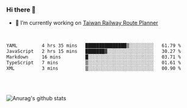 ### Hi there 👋

- 🔭 I’m currently working on [Taiwan Railway Route Planner](https://github.com/Taiwan-Railway-Route-Planner)

<br/>

<!--START_SECTION:waka-->

```txt
YAML         4 hrs 35 mins   ███████████████▒░░░░░░░░░   61.79 %
JavaScript   2 hrs 15 mins   ███████▓░░░░░░░░░░░░░░░░░   30.27 %
Markdown     16 mins         █░░░░░░░░░░░░░░░░░░░░░░░░   03.71 %
TypeScript   7 mins          ▒░░░░░░░░░░░░░░░░░░░░░░░░   01.61 %
XML          3 mins          ▒░░░░░░░░░░░░░░░░░░░░░░░░   00.90 %
```

<!--END_SECTION:waka-->

<br/>
<br/>

![Anurag's github stats](https://github-readme-stats.vercel.app/api?username=DepickereSven&show_icons=true&theme=tokyonight)



<!--
**DepickereSven/DepickereSven** is a ✨ _special_ ✨ repository because its `README.md` (this file) appears on your GitHub profile.

Here are some ideas to get you started:

- 🔭 I’m currently working on ...
- 🌱 I’m currently learning ...
- 👯 I’m looking to collaborate on ...
- 🤔 I’m looking for help with ...
- 💬 Ask me about ...
- 📫 How to reach me: ...
- 😄 Pronouns: ...
- ⚡ Fun fact: ...
-->
